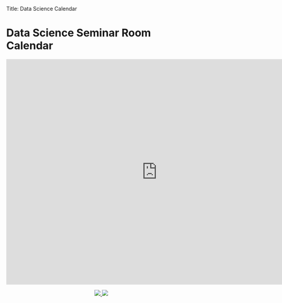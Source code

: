 Title: Data Science Calendar 

<h1>Data Science Seminar Room Calendar</h1>
<!-- https://www.google.com/calendar/embed?src=datasciencedavis%40gmail.com&ctz=America/Los_Angeles  -->
<center>
<iframe
    src="https://calendar.google.com/calendar/embed?src=0mov49f0noormh8mtorj94p09o%40group.calendar.google.com&ctz=America/Los_Angeles"
    style="border: 0" width="800" height="600" frameborder="0" scrolling="no"></iframe>
<p>

<a href="https://calendar.google.com/calendar/ical/0mov49f0noormh8mtorj94p09o%40group.calendar.google.com/public/basic.ics">
  <img src="{filename}../images/ical.gif" />
</a>

<a href="https://calendar.google.com/calendar/embed?src=0mov49f0noormh8mtorj94p09o%40group.calendar.google.com&ctz=America/Los_Angeles">
  <img src="{filename}../images/xml.gif" />
</a>
</center>
